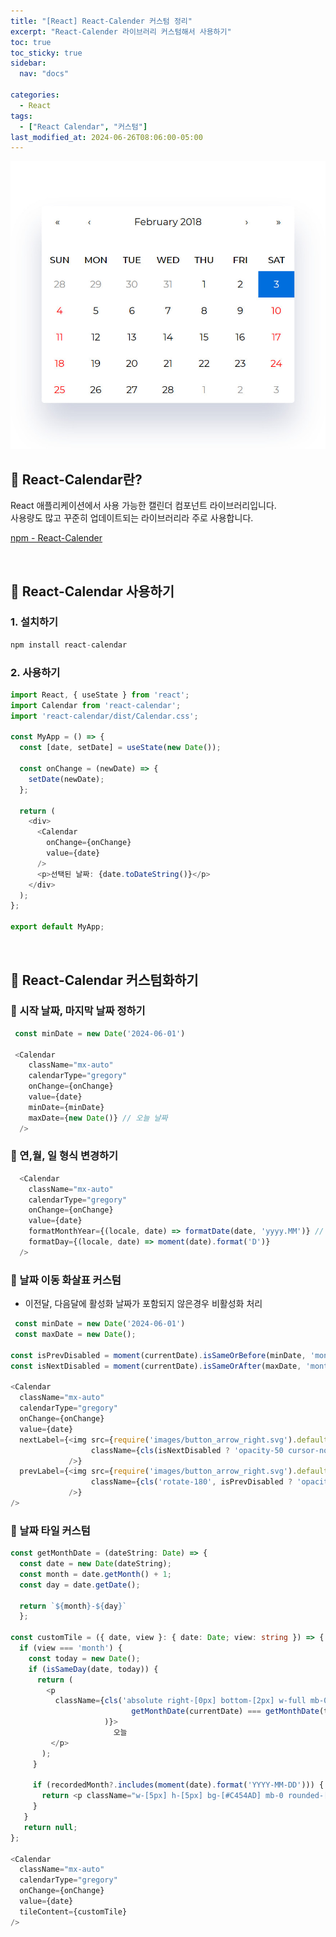```yaml
---
title: "[React] React-Calender 커스텀 정리"
excerpt: "React-Calender 라이브러리 커스텀해서 사용하기"
toc: true
toc_sticky: true
sidebar:
  nav: "docs"

categories:
  - React
tags:
  - ["React Calendar", "커스텀"]
last_modified_at: 2024-06-26T08:06:00-05:00
---
```


![image](/assets/image/posts/react-calender.png)

## 📄 React-Calendar란?

React 애플리케이션에서 사용 가능한 캘린더 컴포넌트 라이브러리입니다. <br />
사용량도 많고 꾸준히 업데이트되는 라이브러리라 주로 사용합니다.

[npm - React-Calender](https://www.npmjs.com/package/react-calendar)

<br />

## 📄 React-Calendar 사용하기

### 1. 설치하기

```ts
npm install react-calendar
```

### 2. 사용하기

```ts
import React, { useState } from 'react';
import Calendar from 'react-calendar';
import 'react-calendar/dist/Calendar.css';

const MyApp = () => {
  const [date, setDate] = useState(new Date());

  const onChange = (newDate) => {
    setDate(newDate);
  };

  return (
    <div>
      <Calendar
        onChange={onChange}
        value={date}
      />
      <p>선택된 날짜: {date.toDateString()}</p>
    </div>
  );
};

export default MyApp;
```

<br />

## 📄 React-Calendar 커스텀화하기

### 🍄 시작 날짜, 마지막 날짜 정하기

```ts
 const minDate = new Date('2024-06-01')
 
 <Calendar     
    className="mx-auto"
    calendarType="gregory"
    onChange={onChange}
    value={date}
    minDate={minDate}
    maxDate={new Date()} // 오늘 날짜
  />
```

### 🍄 연,월, 일 형식 변경하기

```ts
  <Calendar     
    className="mx-auto"
    calendarType="gregory"
    onChange={onChange}
    value={date}
    formatMonthYear={(locale, date) => formatDate(date, 'yyyy.MM')} // ex. 2024.06
    formatDay={(locale, date) => moment(date).format('D')}
  />
  ```

### 🍄 날짜 이동 화살표 커스텀
* 이전달, 다음달에 활성화 날짜가 포함되지 않은경우 비활성화 처리

```ts
 const minDate = new Date('2024-06-01')
 const maxDate = new Date();

const isPrevDisabled = moment(currentDate).isSameOrBefore(minDate, 'month');
const isNextDisabled = moment(currentDate).isSameOrAfter(maxDate, 'month');
 
<Calendar     
  className="mx-auto"
  calendarType="gregory"
  onChange={onChange}
  value={date}
  nextLabel={<img src={require('images/button_arrow_right.svg').default} alt="캘린더 다음 달 선택"
                  className={cls(isNextDisabled ? 'opacity-50 cursor-not-allowed' : '')}
             />}
  prevLabel={<img src={require('images/button_arrow_right.svg').default} alt="캘린더 이전 달 선택"
                  className={cls('rotate-180', isPrevDisabled ? 'opacity-50 cursor-not-allowed' : '')}
             />}
/>
```

### 🍄 날짜 타일 커스텀

```ts
const getMonthDate = (dateString: Date) => {
  const date = new Date(dateString);
  const month = date.getMonth() + 1;
  const day = date.getDate();

  return `${month}-${day}`
  };
  
const customTile = ({ date, view }: { date: Date; view: string }) => {
  if (view === 'month') {
    const today = new Date();
    if (isSameDay(date, today)) {
      return (
        <p
          className={cls('absolute right-[0px] bottom-[2px] w-full mb-0 ',
                           getMonthDate(currentDate) === getMonthDate(today) ? 'text-white' : 'text-purple-500',
                     )}>
                       오늘
         </p>
       );
     }
     
     if (recordedMonth?.includes(moment(date).format('YYYY-MM-DD'))) {
       return <p className="w-[5px] h-[5px] bg-[#C454AD] mb-0 rounded-[100%] mx-auto"></p>;
     }
   }
   return null;
};
 
<Calendar     
  className="mx-auto"
  calendarType="gregory"
  onChange={onChange}
  value={date}
  tileContent={customTile}
/>
```
